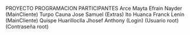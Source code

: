PROYECTO PROGRAMACION
PARTICIPANTES
Arce Mayta Efrain Nayder (MainCliente)
Turpo Cauna Jose Samuel (Extras)
Ito Huanca Franck Lenin (MainCliente)
Quispe Huarilloclla Jhosef Anthony (Login)
(Usuario root)
(Contraseña root)
